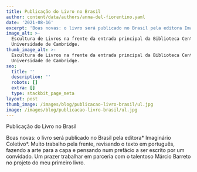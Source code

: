 ```yaml
---
title: Publicação do Livro no Brasil
author: content/data/authors/anna-del-fiorentino.yaml
date: '2021-08-16'
excerpt: 'Boas novas: o livro será publicado no Brasil pela editora Imaginário Coletivo.'
image_alt: >-
  Escultura de Livros na frente da entrada principal da Biblioteca Central da
  Universidade de Cambridge.
thumb_image_alt: >-
  Escultura de Livros na frente da entrada principal da Biblioteca Central da
  Universidade de Cambridge.
seo:
  title: ''
  description: ''
  robots: []
  extra: []
  type: stackbit_page_meta
layout: post
thumb_image: /images/blog/publicacao-livro-brasil/ul.jpg
image: /images/blog/publicacao-livro-brasil/ul.jpg
---
```

Publicação do Livro no Brasil

Boas novas: o livro será publicado no Brasil pela editora* Imaginário Coletivo*. Muito trabalho pela frente, revisando o texto em português, fazendo a arte para a capa e pensando num prefácio a ser escrito por um convidado. Um prazer trabalhar em parceria com o talentoso Márcio Barreto no projeto do meu primeiro livro.
